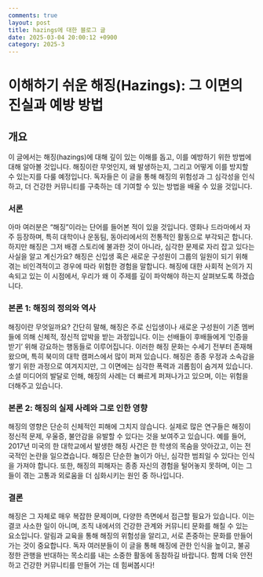 ```yaml
---
comments: true
layout: post
title: hazings에 대한 블로그 글
date: 2025-03-04 20:00:12 +0900
category: 2025-3
---
```


# 이해하기 쉬운 해징(Hazings): 그 이면의 진실과 예방 방법

## 개요
이 글에서는 해징(hazings)에 대해 깊이 있는 이해를 돕고, 이를 예방하기 위한 방법에 대해 알아볼 것입니다. 해징이란 무엇인지, 왜 발생하는지, 그리고 어떻게 이를 방지할 수 있는지를 다룰 예정입니다. 독자들은 이 글을 통해 해징의 위험성과 그 심각성을 인식하고, 더 건강한 커뮤니티를 구축하는 데 기여할 수 있는 방법을 배울 수 있을 것입니다.

### 서론
아마 여러분은 “해징”이라는 단어를 들어본 적이 있을 것입니다. 영화나 드라마에서 자주 등장하며, 특히 대학이나 운동팀, 동아리에서의 전통적인 활동으로 부각되곤 합니다. 하지만 해징은 그저 배경 스토리에 불과한 것이 아니라, 심각한 문제로 자리 잡고 있다는 사실을 알고 계신가요? 해징은 신입생 혹은 새로운 구성원이 그룹의 일원이 되기 위해 겪는 비인격적이고 경우에 따라 위험한 경험을 말합니다. 해징에 대한 사회적 논의가 지속되고 있는 이 시점에서, 우리가 왜 이 주제를 깊이 파악해야 하는지 살펴보도록 하겠습니다.

### 본론 1: 해징의 정의와 역사
해징이란 무엇일까요? 간단히 말해, 해징은 주로 신입생이나 새로운 구성원이 기존 멤버들에 의해 신체적, 정신적 압박을 받는 과정입니다. 이는 선배들이 후배들에게 ‘인증을 받기’ 위해 강요하는 행동들로 이루어집니다. 이러한 해징 문화는 수세기 전부터 존재해왔으며, 특히 북미의 대학 캠퍼스에서 많이 퍼져 있습니다. 해징은 종종 우정과 소속감을 쌓기 위한 과정으로 여겨지지만, 그 이면에는 심각한 폭력과 괴롭힘이 숨겨져 있습니다. 소셜 미디어의 발달로 인해, 해징의 사례는 더 빠르게 퍼져나가고 있으며, 이는 위험을 더해주고 있습니다.

### 본론 2: 해징의 실제 사례와 그로 인한 영향
해징의 영향은 단순히 신체적인 피해에 그치지 않습니다. 실제로 많은 연구들은 해징이 정신적 문제, 우울증, 불안감을 유발할 수 있다는 것을 보여주고 있습니다. 예를 들어, 2017년 미국의 한 대학교에서 발생한 해징 사건은 한 학생의 목숨을 앗아갔고, 이는 전국적인 논란을 일으켰습니다. 해징은 단순한 놀이가 아닌, 심각한 범죄일 수 있다는 인식을 가져야 합니다. 또한, 해징의 피해자는 종종 자신의 경험을 털어놓지 못하며, 이는 그들이 겪는 고통과 외로움을 더 심화시키는 원인 중 하나입니다.

### 결론
해징은 그 자체로 매우 복잡한 문제이며, 다양한 측면에서 접근할 필요가 있습니다. 이는 결코 사소한 일이 아니며, 조직 내에서의 건강한 관계와 커뮤니티 문화를 해칠 수 있는 요소입니다. 알림과 교육을 통해 해징의 위험성을 알리고, 서로 존중하는 문화를 만들어가는 것이 중요합니다. 독자 여러분들이 이 글을 통해 해징에 관한 인식을 높이고, 불공정한 관행을 반대하는 목소리를 내는 소중한 활동에 동참하길 바랍니다. 함께 더욱 안전하고 건강한 커뮤니티를 만들어 가는 데 힘써봅시다!